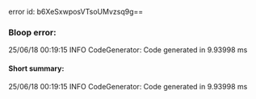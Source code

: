 error id: b6XeSxwposVTsoUMvzsq9g==
### Bloop error:

25/06/18 00:19:15 INFO CodeGenerator: Code generated in 9.93998 ms
#### Short summary: 

25/06/18 00:19:15 INFO CodeGenerator: Code generated in 9.93998 ms